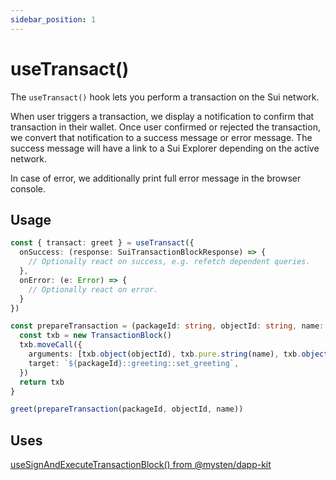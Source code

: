 ```yaml
---
sidebar_position: 1
---
```


# useTransact()

The `useTransact()` hook lets you perform a transaction on the Sui network.

When user triggers a transaction, we display a notification to confirm that transaction in their wallet.
Once user confirmed or rejected the transaction, we convert that notification to a success message or error message.
The success message will have a link to a Sui Explorer depending on the active network.

In case of error, we additionally print full error message in the browser console.

## Usage

```ts title="MyComponent.tsx"
const { transact: greet } = useTransact({
  onSuccess: (response: SuiTransactionBlockResponse) => {
    // Optionally react on success, e.g. refetch dependent queries.
  },
  onError: (e: Error) => {
    // Optionally react on error.
  }
})

const prepareTransaction = (packageId: string, objectId: string, name: string) => {
  const txb = new TransactionBlock()
  txb.moveCall({
    arguments: [txb.object(objectId), txb.pure.string(name), txb.object('0x8')],
    target: `${packageId}::greeting::set_greeting`,
  })
  return txb
}

greet(prepareTransaction(packageId, objectId, name))
```

## Uses

[useSignAndExecuteTransactionBlock() from @mysten/dapp-kit](https://sdk.mystenlabs.com/dapp-kit/wallet-hooks/useSignAndExecuteTransactionBlock)
